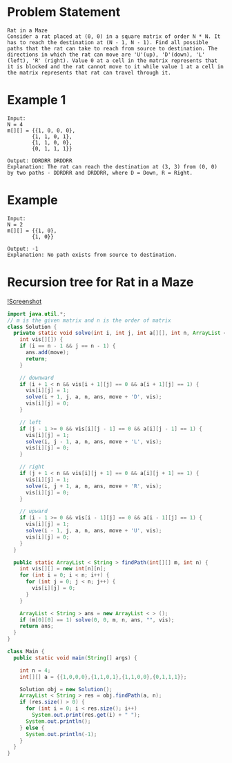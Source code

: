 # Problem Statement
    Rat in a Maze
    Consider a rat placed at (0, 0) in a square matrix of order N * N. It has to reach the destination at (N - 1, N - 1). Find all possible paths that the rat can take to reach from source to destination. The directions in which the rat can move are 'U'(up), 'D'(down), 'L' (left), 'R' (right). Value 0 at a cell in the matrix represents that it is blocked and the rat cannot move to it while value 1 at a cell in the matrix represents that rat can travel through it.

# Example 1
    Input:
    N = 4
    m[][] = {{1, 0, 0, 0},
            {1, 1, 0, 1}, 
            {1, 1, 0, 0},
            {0, 1, 1, 1}}

    Output: DDRDRR DRDDRR
    Explanation: The rat can reach the destination at (3, 3) from (0, 0) by two paths - DDRDRR and DRDDRR, where D = Down, R = Right.

# Example 
    Input:
    N = 2
    m[][] = {{1, 0},
            {1, 0}}

    Output: -1
    Explanation: No path exists from source to destination.

# Recursion tree for Rat in a Maze
   [!Screenshot](../images/ratinmaze.png)

``` java 
import java.util.*;
// m is the given matrix and n is the order of matrix
class Solution {
  private static void solve(int i, int j, int a[][], int n, ArrayList < String > ans, String move,
    int vis[][]) {
    if (i == n - 1 && j == n - 1) {
      ans.add(move);
      return;
    }

    // downward
    if (i + 1 < n && vis[i + 1][j] == 0 && a[i + 1][j] == 1) {
      vis[i][j] = 1;
      solve(i + 1, j, a, n, ans, move + 'D', vis);
      vis[i][j] = 0;
    }

    // left
    if (j - 1 >= 0 && vis[i][j - 1] == 0 && a[i][j - 1] == 1) {
      vis[i][j] = 1;
      solve(i, j - 1, a, n, ans, move + 'L', vis);
      vis[i][j] = 0;
    }

    // right 
    if (j + 1 < n && vis[i][j + 1] == 0 && a[i][j + 1] == 1) {
      vis[i][j] = 1;
      solve(i, j + 1, a, n, ans, move + 'R', vis);
      vis[i][j] = 0;
    }

    // upward
    if (i - 1 >= 0 && vis[i - 1][j] == 0 && a[i - 1][j] == 1) {
      vis[i][j] = 1;
      solve(i - 1, j, a, n, ans, move + 'U', vis);
      vis[i][j] = 0;
    }
  }

  public static ArrayList < String > findPath(int[][] m, int n) {
    int vis[][] = new int[n][n];
    for (int i = 0; i < n; i++) {
      for (int j = 0; j < n; j++) {
        vis[i][j] = 0;
      }
    }

    ArrayList < String > ans = new ArrayList < > ();
    if (m[0][0] == 1) solve(0, 0, m, n, ans, "", vis);
    return ans;
  }
}

class Main {
  public static void main(String[] args) {

    int n = 4;
    int[][] a = {{1,0,0,0},{1,1,0,1},{1,1,0,0},{0,1,1,1}};

    Solution obj = new Solution();
    ArrayList < String > res = obj.findPath(a, n);
    if (res.size() > 0) {
      for (int i = 0; i < res.size(); i++)
        System.out.print(res.get(i) + " ");
      System.out.println();
    } else {
      System.out.println(-1);
    }
  }
}

